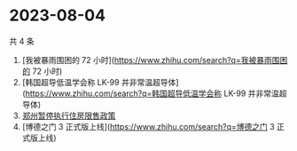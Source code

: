 # 2023-08-04

共 4 条

<!-- BEGIN -->
<!-- 最后更新时间 Fri Aug 04 2023 12:08:44 GMT+0800 (China Standard Time) -->

1. [我被暴雨围困的 72 小时](https://www.zhihu.com/search?q=我被暴雨围困的 72
   小时)
1. [韩国超导低温学会称 LK-99
   并非常温超导体](https://www.zhihu.com/search?q=韩国超导低温学会称 LK-99
   并非常温超导体)
1. [郑州暂停执行住房限售政策](https://www.zhihu.com/search?q=郑州暂停执行住房限售政策)
1. [博德之门 3 正式版上线](https://www.zhihu.com/search?q=博德之门 3 正式版上线)

<!-- END -->
